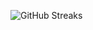 ![GitHub Streaks](https://github-streaks-mqc9.onrender.com/streak/happilli/image?theme=midnight&cache_bust=1743230987&lang=ja)
